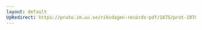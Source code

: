 ```yaml
---
layout: default
UpRedirect: https://pruto.im.uu.se/riksdagen-records-pdf/1875/prot-1875--fk--045/prot-1875--fk--045_033.pdf
---
```

